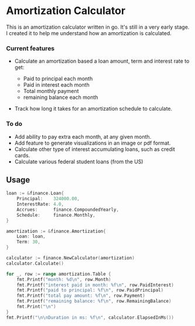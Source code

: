 # Amortization Calculator

This is an amortization calculator written in go. It's still in a very early stage. I created it to help me
understand how an amortization is calculated.

### Current features

+ Calculate an amortization based a loan amount, term and interest rate to get:
  + Paid to principal each month
  + Paid in interest each month
  + Total monthly payment
  + remaining balance each month

+ Track how long it takes for an amortization schedule to calculate.

### To do

+ Add ability to pay extra each month, at any given month.
+ Add feature to generate visualizations in an image or pdf format.
+ Calculate other type of interest accumulating loans, such as credit cards.
+ Calculate various federal student loans (from the US)

## Usage

```go
loan := &finance.Loan{
    Principal:    324000.00,
    InterestRate: 4.0,
    Accrues:      finance.CompoundedYearly,
    Schedule:     finance.Monthly,
}

amortization := &finance.Amortization{
    Loan: loan,
    Term: 30,
}

calculator := finance.NewCalculator(amortization)
calculator.Calculate()

for _, row := range amortization.Table {
    fmt.Printf("month: %d\n", row.Month)
    fmt.Printf("interest paid in month: %f\n", row.PaidInterest)
    fmt.Printf("paid to principal: %f\n", row.PaidPrincipal)
    fmt.Printf("total pay amount: %f\n", row.Payment)
    fmt.Printf("remaining balance: %f\n", row.RemainingBalance)
    fmt.Print("\n")
}
fmt.Printf("\n\nDuration in ms: %f\n", calculator.ElapsedInMs())

```
